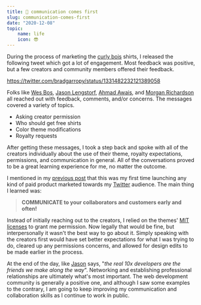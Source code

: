 ```yaml
---
title: 🥇 communication comes first
slug: communication-comes-first
date: "2020-12-08"
topic:
    name: life
    icon: 😎
---
```


During the process of marketing the [curly bois][curly-bois] shirts, I released the following tweet which got a lot of engagement. Most feedback was positive, but a few creators and community members offered their feedback.

https://twitter.com/bradgarropy/status/1331482232121389058

Folks like [Wes Bos][wes-bos], [Jason Lengstorf][jason-lengstorf], [Ahmad Awais][ahmad-awais], and [Morgan Richardson][morgan-richardson] all reached out with feedback, comments, and/or concerns. The messages covered a variety of topics.

-   Asking creator permission
-   Who should get free shirts
-   Color theme modifications
-   Royalty requests

After getting these messages, I took a step back and spoke with all of the creators individually about the use of their theme, royalty expectations, permissions, and communication in general. All of the conversations proved to be a great learning experience for me, no matter the outcome.

I mentioned in my [previous post][previous] that this was my first time launching any kind of paid product marketed towards my [Twitter][twitter] audience. The main thing I learned was:

> **COMMUNICATE to your collaborators and customers early and often!**

Instead of initially reaching out to the creators, I relied on the themes' [MIT licenses][mit] to grant me permission. Now legally that would be fine, but interpersonally it wasn't the best way to go about it. Simply speaking with the creators first would have set better expectations for what I was trying to do, cleared up any permissions concerns, and allowed for design edits to be made earlier in the process.

At the end of the day, like [Jason][jason-lengstorf] says, "_the real 10x developers are the friends we make along the way_". Networking and establishing professional relationships are ultimately what's most important. The web development community is generally a positive one, and although I saw some examples to the contrary, I am going to keep improving my communication and collaboration skills as I continue to work in public.

[mit]: https://choosealicense.com/licenses/mit
[twitter]: https://twitter.com/bradgarropy
[previous]: /blog/curly-bois-shirts
[wes-bos]: https://twitter.com/wesbos
[jason-lengstorf]: https://twitter.com/jlengstorf
[ahmad-awais]: https://twitter.com/MrAhmadAwais
[morgan-richardson]: https://twitter.com/morgancodescoin
[curly-bois]: https://bradgarropy.com/store
